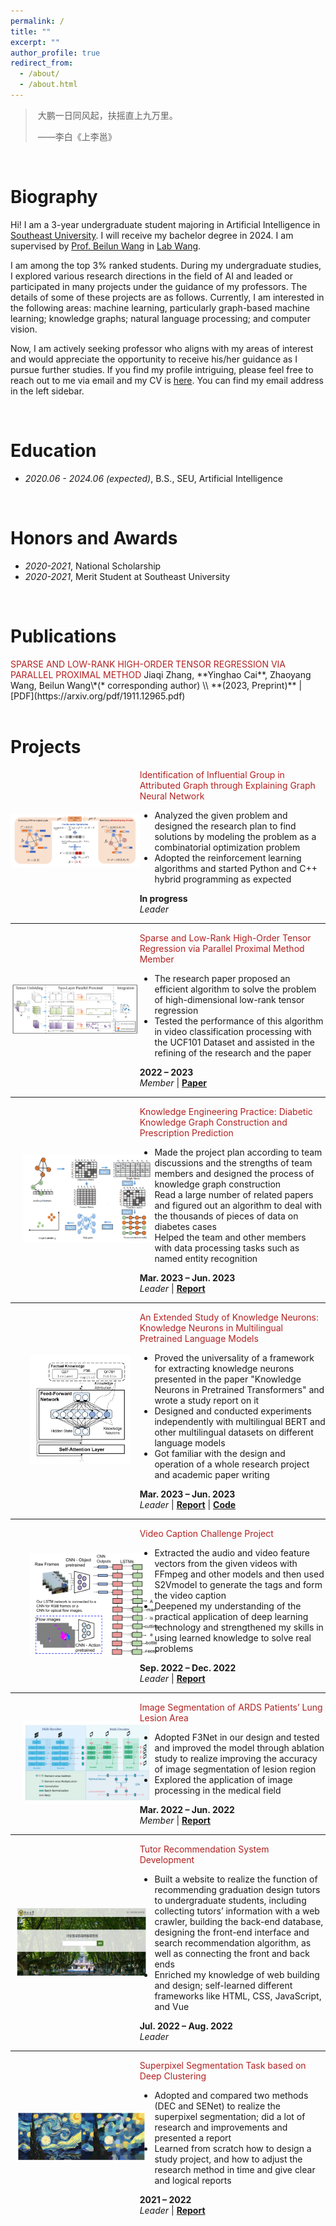 ```yaml
---
permalink: /
title: ""
excerpt: ""
author_profile: true
redirect_from: 
  - /about/
  - /about.html
---
```


<span class='anchor' id='about-me'></span>



> ​																										大鹏一日同风起，扶摇直上九万里。
>
> ​																																															                      ——李白《上李邕》



<br>

# Biography

Hi! I am a 3-year undergraduate student majoring in Artificial Intelligence in [Southeast University](https://www.seu.edu.cn/). I will receive my bachelor degree in 2024. I am supervised by [Prof. Beilun Wang](https://cse.seu.edu.cn/2019/0105/c23024a257533/pagem.htm) in [Lab Wang](https://xgbxscwx.seu.edu.cn/wang-labsite/). 	

I am among the top 3% ranked students. During my undergraduate studies, I explored various research directions in the field of AI and leaded or participated in many projects under the guidance of my professors. The details of some of these projects are as follows. Currently, I am interested in the following areas: machine learning, particularly graph-based machine learning; knowledge graphs; natural language processing; and computer vision.

Now, I am actively seeking professor who aligns with my areas of interest and would appreciate the opportunity to receive his/her guidance as I pursue further studies. If you find my profile intriguing, please feel free to reach out to me via email and my CV is [here](https://raw.githubusercontent.com/Fuyao233/yinghaocai/master/docs/CV.pdf). You can find my email address in the left sidebar.

<br>

# Education

- *2020.06 - 2024.06 (expected)*, B.S., SEU, Artificial Intelligence

<br>

# Honors and Awards

- *2020-2021*, National Scholarship
- *2020-2021*, Merit Student at Southeast University 

<br>

# Publications 

<div class='paper-box-text' markdown="1">
<font color='FireBrick'>SPARSE AND LOW-RANK HIGH-ORDER TENSOR REGRESSION
    VIA PARALLEL PROXIMAL METHOD</font>
Jiaqi Zhang, **Yinghao Cai**, Zhaoyang Wang, Beilun Wang\*(* corresponding author) \\
**(2023, Preprint)** |  [PDF](https://arxiv.org/pdf/1911.12965.pdf)
</div>
<br>


# Projects

<div style="display: flex; align-items: center;">
  <div style="flex: 1; max-height: 50%; max-width: 59%;">
    <img src="https://raw.githubusercontent.com/Fuyao233/yinghaocai/master/_pages/imgs/GGUN.png" alt="图片" style="max-width: 100%;">
  </div>
<div class='paper-box-text' style="max-width: 59%">
    <font color="FireBrick">Identification of Influential Group in Attributed Graph through Explaining Graph Neural Network</font><br>
	<ul>
        <li>Analyzed the given problem and designed the research plan to find solutions by modeling the problem as a combinatorial optimization problem</li>
        <li>Adopted the reinforcement learning algorithms and started  Python and C++ hybrid programming as expected</li>
    </ul>
    <strong>In progress</strong><br>
    <em>Leader</em></div></div>

<hr>

<div style="display: flex; align-items: center;">
  <div style="flex: 1; max-height: 50%; max-width: 59%;">
    <img src="https://raw.githubusercontent.com/Fuyao233/yinghaocai/master/_pages/imgs/SLTR.png" alt="图片" style="max-width: 100%;">
  </div>
<div class='paper-box-text' style="max-width: 59%">
    <font color="FireBrick">Sparse and Low-Rank High-Order Tensor Regression via Parallel Proximal Method Member</font><br>
	<ul>
        <li>The research paper proposed an efficient algorithm to solve the problem of high-dimensional low-rank tensor regression</li>
        <li>Tested the performance of this algorithm in video classification processing with the UCF101 Dataset and assisted in the refining of the research and the paper</li>
    </ul>
    <strong>2022 – 2023</strong><br>
    <em>Member</em> |
    <a href="https://arxiv.org/pdf/1911.12965.pdf"><strong>Paper</strong></a></div></div>

<hr>

<div style="display: flex; align-items: center;">
<div style="flex: 1; max-height: 50%; max-width: 59%;">
  <img src="https://raw.githubusercontent.com/Fuyao233/yinghaocai/master/_pages/imgs/KG-engineer.png" alt="图片" style="max-width: 100%; max-height: 50%; max-width: 100%; padding: 20px; position: relative;">
</div>
<div class='paper-box-text' style="max-width: 59%">
    <font color="FireBrick">Knowledge Engineering Practice: Diabetic Knowledge Graph Construction and Prescription Prediction</font><br>
	<ul>
        <li>Made the project plan according to team discussions and the strengths of team members and designed the process of knowledge graph construction </li>
        <li>Read a large number of related papers and figured out an algorithm to deal with the thousands of pieces of data on diabetes cases</li>
        <li>Helped the team and other members with data processing tasks such as named entity recognition</li>
    </ul>
    <strong>Mar. 2023 – Jun. 2023</strong><br>
    <em>Leader</em> |
    <a href="https://raw.githubusercontent.com/Fuyao233/yinghaocai/master/docs/知识工程实践报告.pdf"><strong>Report</strong></a></div></div>

<hr>

<div style="display: flex; align-items: center;">
<div style="flex: 1; max-height: 40%; max-width: 59%;">
  <img src="https://raw.githubusercontent.com/Fuyao233/yinghaocai/master/_pages/imgs/knowledge_neurons.png" alt="图片" style="max-width: 100%; max-width: 78%; max-height: 19%; padding: 10px; left: 10%; position: relative;">
</div>
<div class='paper-box-text' style="max-width: 59%; max-height: 50%">
    <font color="FireBrick">An Extended Study of Knowledge Neurons: Knowledge Neurons in Multilingual Pretrained Language Models</font><br>
	<ul>
        <li>Proved the universality of a framework for extracting knowledge neurons presented in the paper "Knowledge Neurons in Pretrained Transformers" and wrote a study report on it</li>
        <li>Designed and conducted experiments independently with multilingual BERT and other multilingual datasets on different language models</li>
        <li>Got familiar with the design and operation of a whole research project and academic paper writing</li>
    </ul>
        <strong>Mar. 2023 – Jun. 2023</strong><br>
    <em>Leader</em> |
    <a href="https://raw.githubusercontent.com/Fuyao233/yinghaocai/master/docs/knowledge_neuron_report.pdf"><strong>Report</strong></a> | <a href="https://github.com/Fuyao233/Knowledge-Neurons-in-Multilingual-Pretrained-Language-Models"><strong>Code</strong></a></div></div>

<hr>

<div style="display: flex; align-items: center;">
  <div style="flex: 1; max-height: 50%; max-width: 59%;">
    <img src="https://raw.githubusercontent.com/Fuyao233/yinghaocai/master/_pages/imgs/video-caption.png" alt="图片" style="max-width: 100%; padding: 30px">
  </div>
<div class='paper-box-text' style="max-width: 59%">
    <font color="FireBrick">Video Caption Challenge Project</font><br>
	<ul>
        <li>Extracted the audio and video feature vectors from the given videos with FFmpeg and other models and then used S2Vmodel to generate the tags and form the video caption</li>
        <li>Deepened my understanding of the practical application of deep learning technology and strengthened my skills in using learned knowledge to solve real problems</li>
    </ul>
        <strong>Sep. 2022 – Dec. 2022</strong><br>
    <em>Leader</em> |
    <a href="https://raw.githubusercontent.com/Fuyao233/yinghaocai/master/docs/video-caption-report.pdf"><strong>Report</strong></a> </div></div>

<hr>

<div style="display: flex; align-items: center;">
  <div style="flex: 1; max-height: 50%; max-width: 59%;">
    <img src="https://raw.githubusercontent.com/Fuyao233/yinghaocai/master/_pages/imgs/F3Net.jpg" alt="图片" style="max-width: 100%; padding: 20px">
  </div>
<div class='paper-box-text' style="max-width: 59%">
    <font color="FireBrick">Image Segmentation of ARDS Patients’ Lung Lesion Area</font><br>
	<ul>
        <li>Adopted F3Net in our design and tested and improved the model through ablation study to realize improving the accuracy of image segmentation of lesion region</li>
        <li>Explored the application of image processing in the medical field</li>
    </ul>
    <strong>Mar. 2022 – Jun. 2022</strong><br>
    <em>Member</em> | <a href="https://raw.githubusercontent.com/Fuyao233/yinghaocai/master/docs/ARDS肺部轮廓分割小组实验报告.pdf"><strong>Report</strong></a></div></div>

<hr>

<div style="display: flex; align-items: center;">
<div style="flex: 1; max-height: 50%; max-width: 59%;">
  <img src="https://raw.githubusercontent.com/Fuyao233/yinghaocai/master/_pages/imgs/recommendation.png" alt="图片" style="max-width: 100%; max-height: 50%; max-width: 100%; padding: 10px;">
</div>
<div class='paper-box-text' style="max-width: 59%">
    <font color="FireBrick">Tutor Recommendation System Development</font><br>
	<ul>
        <li>Built a website to realize the function of recommending graduation design tutors to undergraduate students, including collecting tutors’ information with a web crawler, building the back-end database, designing the front-end interface and search recommendation algorithm, as well as connecting the front and back ends</li>
        <li>Enriched my knowledge of web building and design; self-learned different frameworks like HTML, CSS, JavaScript, and Vue</li>
    </ul>
        <strong>Jul. 2022 – Aug. 2022</strong><br>
    <em>Leader</em> </div></div>

<hr>

<div style="display: flex; align-items: center;">
<div style="flex: 1; max-height: 50%; max-width: 59%;">
  <img src="https://raw.githubusercontent.com/Fuyao233/yinghaocai/master/_pages/imgs/Superpixel.png" alt="图片" style="max-width: 100%; max-height: 50%; max-width: 100%; padding: 10px;">
</div>
<div class='paper-box-text' style="max-width: 59%">
    <font color="FireBrick">Superpixel Segmentation Task based on Deep Clustering</font><br>
	<ul>
        <li>Adopted and compared two methods (DEC and SENet) to realize the superpixel segmentation; did a lot of research and improvements and presented a report</li>
        <li>Learned from scratch how to design a study project, and how to adjust the research method in time and give clear and logical reports</li></ul>
    <strong>2021 – 2022</strong><br>
<em>Leader</em> |
    <a href="https://raw.githubusercontent.com/Fuyao233/yinghaocai/master/docs/superpixel-report.pdf"><strong>Report</strong></a> </div></div>

<div style="height: 75px;"></div>
